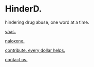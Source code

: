 <div class="embedsocial-forms-iframe" data-ref="1831149e6145291f6de403fa476c41b10141f2c8" data-widget="true" data-height="auto"></div><script>(function(d, s, id){var js; if (d.getElementById(id)) {return;} js = d.createElement(s); js.id = id; js.src = "https://embedsocial.com/cdn/ef.js"; d.getElementsByTagName("head")[0].appendChild(js);}(document, "script", "EmbedSocialFormsScript"));</script>

# HinderD.

hindering drug abuse, one word at a time.

[vaas.](vaas.html)

[naloxone.](narcan.html)

[contribute. every dollar helps.](https://gofund.me/2f507f1a)

[contact us.](mailto:outreach@hinderd.org)
